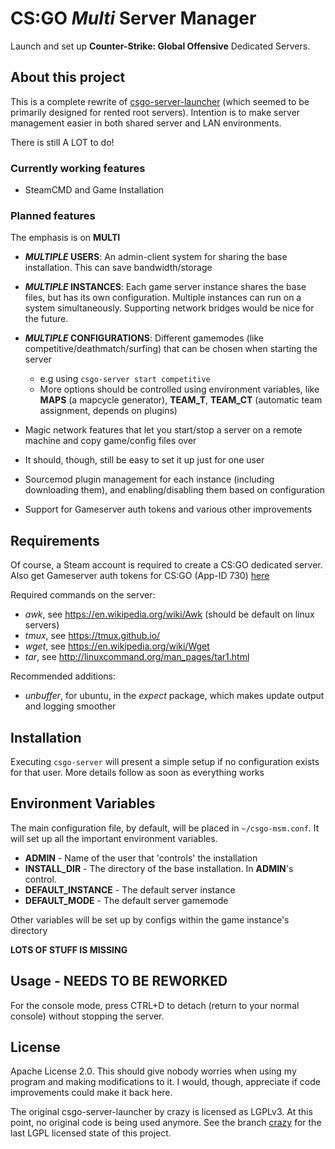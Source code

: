 # CS:GO *Multi* Server Manager

Launch and set up **Counter-Strike: Global Offensive** Dedicated Servers.



## About this project

This is a complete rewrite of [csgo-server-launcher](https://github.com/crazy-max/csgo-server-launcher) (which seemed to be primarily designed for rented root servers). Intention is to make server management easier in both shared server and LAN environments.

There is still A LOT to do!



### Currently working features

* SteamCMD and Game Installation



### Planned features

The emphasis is on **MULTI**
* **_MULTIPLE_ USERS**: An admin-client system for sharing the base installation. This can save bandwidth/storage
* **_MULTIPLE_ INSTANCES**: Each game server instance shares the base files, but has its own configuration. Multiple instances can run on a system simultaneously. Supporting network bridges would be nice for the future.
* **_MULTIPLE_ CONFIGURATIONS**: Different gamemodes (like competitive/deathmatch/surfing) that can be chosen when starting the server
    * e.g using `csgo-server start competitive`
    * More options should be controlled using environment variables, like **MAPS** (a mapcycle generator), **TEAM_T**, **TEAM_CT** (automatic team assignment, depends on plugins)

* Magic network features that let you start/stop a server on a remote machine and copy game/config files over 
* It should, though, still be easy to set it up just for one user
* Sourcemod plugin management for each instance (including downloading them), and enabling/disabling them based on configuration
* Support for Gameserver auth tokens and various other improvements



## Requirements

Of course, a Steam account is required to create a CS:GO dedicated server. Also get Gameserver auth tokens for CS:GO (App-ID 730) [here](http://steamcommunity.com/dev/managegameservers)

Required commands on the server:

* _awk_, see https://en.wikipedia.org/wiki/Awk (should be default on linux servers)
* _tmux_, see https://tmux.github.io/
* _wget_, see https://en.wikipedia.org/wiki/Wget
* _tar_, see http://linuxcommand.org/man_pages/tar1.html

Recommended additions:

* _unbuffer_, for ubuntu, in the _expect_ package, which makes update output and logging smoother



## Installation

Executing `csgo-server` will present a simple setup if no configuration exists for that user. More details follow as soon as everything works



## Environment Variables

The main configuration file, by default, will be placed in `~/csgo-msm.conf`. It will set up all the important environment variables.

* **ADMIN** - Name of the user that 'controls' the installation
* **INSTALL_DIR** - The directory of the base installation. In **ADMIN**'s control.
* **DEFAULT_INSTANCE** - The default server instance
* **DEFAULT_MODE** - The default server gamemode

Other variables will be set up by configs within the game instance's directory

**LOTS OF STUFF IS MISSING**



## Usage - NEEDS TO BE REWORKED

For the console mode, press CTRL+D to detach (return to your normal console) without stopping the server.



## License

Apache License 2.0. This should give nobody worries when using my program and making modifications to it. I would, though, appreciate if code improvements could make it back here.

The original csgo-server-launcher by crazy is licensed as LGPLv3. At this point, no original code is being used anymore. See the branch [crazy](https://github.com/dasisdormax/csgo-multiserver/tree/crazy) for the last LGPL licensed state of this project.